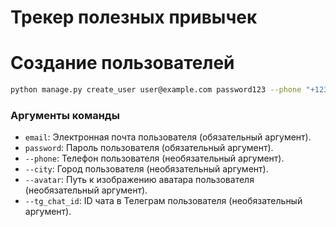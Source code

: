 # Трекер полезных привычек

# Создание пользователей
```bash
python manage.py create_user user@example.com password123 --phone "+1234567890" --city "Moscow" --avatar "some_avatar.jpg" --tg_chat_id "123456789"
```
### Аргументы команды
* `email`: Электронная почта пользователя (обязательный аргумент).
* `password`: Пароль пользователя (обязательный аргумент).
* `--phone`: Телефон пользователя (необязательный аргумент).
* `--city`: Город пользователя (необязательный аргумент).
* `--avatar`: Путь к изображению аватара пользователя (необязательный аргумент).
* `--tg_chat_id`: ID чата в Телеграм пользователя (необязательный аргумент).